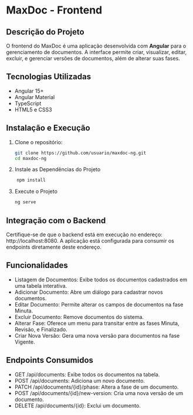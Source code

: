 # MaxDoc - Frontend

## Descrição do Projeto

O frontend do MaxDoc é uma aplicação desenvolvida com **Angular** para o gerenciamento de documentos. A interface permite criar, visualizar, editar, excluir, e gerenciar versões de documentos, além de alterar suas fases.

## Tecnologias Utilizadas

- Angular 15+
- Angular Material
- TypeScript
- HTML5 e CSS3

## Instalação e Execução

1. Clone o repositório:
   ```bash
   git clone https://github.com/usuario/maxdoc-ng.git
   cd maxdoc-ng
   
2. Instale as Dependências do Projeto
  ```bash
      npm install
```

3. Execute o Projeto
   ```bash
   ng serve


## Integração com o Backend

Certifique-se de que o backend está em execução no endereço: http://localhost:8080. A aplicação está configurada para consumir os endpoints diretamente deste endereço.


## Funcionalidades

- Listagem de Documentos: Exibe todos os documentos cadastrados em uma tabela interativa.
- Adicionar Documento: Abre um diálogo para cadastrar novos documentos.
- Editar Documento: Permite alterar os campos de documentos na fase Minuta.
- Excluir Documento: Remove documentos do sistema.
- Alterar Fase: Oferece um menu para transitar entre as fases Minuta, Revisão, e Finalizado.
- Criar Nova Versão: Gera uma nova versão para documentos na fase Vigente.


## Endpoints Consumidos

- GET /api/documents: Exibe todos os documentos na tabela.
- POST /api/documents: Adiciona um novo documento.
- PATCH /api/documents/{id}/phase: Altera a fase de um documento.
- POST /api/documents/{id}/new-version: Cria uma nova versão de um documento.
- DELETE /api/documents/{id}: Exclui um documento.

